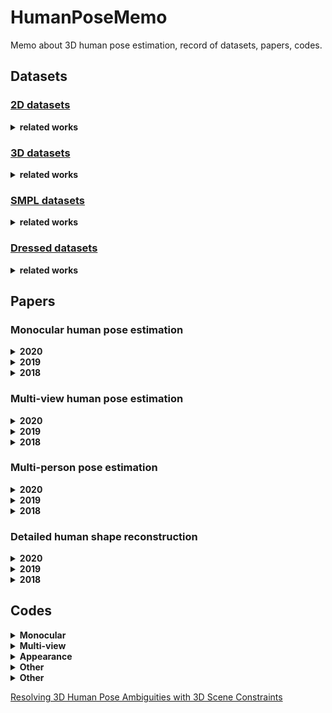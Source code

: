 # HumanPoseMemo
Memo about 3D human pose estimation, record of datasets, papers, codes.

## Datasets

### [2D datasets](./datasets/2d.md)

<details>
  <summary><b>related works</b></summary>
  <div align="center">
    <img src="README.assets/1576828687165.png" width="300" alt="3DPW" align=center />
  </div>
  <ol>
    <li> <a href="http://sam.johnson.io/research/lsp.html">Leeds Sports Pose Dataset</a> </li>
    <li> <a href="http://sam.johnson.io/research/lspet.html">Leeds Sports Pose Extended Training Dataset</a> </li>
    <li> <a href="http://cocodataset.org/#home">coco</a> </li>
    <li> <a href="http://human-pose.mpi-inf.mpg.de/">MPII Human Pose Dataset</a> </li>
    <li> <a href="https://www.seas.upenn.edu/~pavlakos/projects/ordinal/">lsp-mpii-ordinal</a> </li>
    <li> <a href="https://challenger.ai/dataset/keypoint">AI challenger keypoint dataset</a> </li>
  </ol>
</details>

### [3D datasets](./datasets/3d.md)

<details>
  <summary><b>related works</b></summary>
  <div align="center">
    <img src="README.assets/1576828968571.png" width="300" alt="3DPW" align=center />
  </div>
  <ol>
    <li> <a href="http://vision.imar.ro/human3.6m/description.php">Human3.6M</a> </li>
    <li> <a href="http://files.is.tuebingen.mpg.de/classner/up/">Unit the People</a> </li>
    <li> <a href="http://files.is.tuebingen.mpg.de/classner/up/">mpi_inf_3dhp</a> </li>
    <li> <a href="http://domedb.perception.cs.cmu.edu/">CMU Panoptic Dataset</a> </li>
    
  </ol>
</details>


### [SMPL datasets](./datasets/smpl.md)

<details>
  <summary><b>related works</b></summary>
  <div align="center">
    <img src="README.assets/1576828885408.png" width="300" alt="3DPW" align=center />
  </div>
  <ol>
    <li> <a href="http://www.di.ens.fr/willow/research/surreal/">SURREAL</a> </li>
  </ol>
</details>

### [Dressed datasets](./datasets/dress.md)
<details>
  <summary><b>related works</b></summary>
  <div align="center">
    <img src="README.assets/1576828885408.png" width="300" alt="3DPW" align=center />
  </div>
  <ol>
    <li> <a href="https://www.albertpumarola.com/research/3DPeople/index.html">3DPeople: Modeling the Geometry of
        Dressed Humans</a> </li>
  </ol>
</details>



## Papers
### Monocular human pose estimation
<details>
  <summary><b>2020</b></summary>
  <ol>
    <li>  </li>
  </ol>
</details>
<details>
  <summary><b>2019</b></summary>
  <ol>
    <li>  </li>
  </ol>
</details>
<details>
  <summary><b>2018</b></summary>
  <ol>
    <li>  </li>
  </ol>
</details>

### Multi-view human pose estimation
<details>
  <summary><b>2020</b></summary>
  <ol>
    <li>  </li>
  </ol>
</details>
<details>
  <summary><b>2019</b></summary>
  <ol>
    <li>  </li>
  </ol>
</details>
<details>
  <summary><b>2018</b></summary>
  <ol>
    <li>  </li>
  </ol>
</details>

### Multi-person pose estimation
<details>
  <summary><b>2020</b></summary>
  <ol>
    <li>  </li>
  </ol>
</details>
<details>
  <summary><b>2019</b></summary>
  <ol>
    <li>  </li>
  </ol>
</details>
<details>
  <summary><b>2018</b></summary>
  <ol>
    <li>  </li>
  </ol>
</details>

### Detailed human shape reconstruction
<details>
  <summary><b>2020</b></summary>
  <ol>
    <li>  </li>
  </ol>
</details>
<details>
  <summary><b>2019</b></summary>
  <ol>
    <li>  </li>
  </ol>
</details>
<details>
  <summary><b>2018</b></summary>
  <ol>
    <li>  </li>
  </ol>
</details>

## Codes
<details>
  <summary><b>Monocular</b></summary>
  <ol>
    <li> <a href="https://github.com/mkocabas/VIBE">VIBE: Video Inference for Human Body Pose and Shape Estimation</a> </li>
    <li> <a href="https://github.com/akanazawa/human_dynamics">Learning 3D Human Dynamics from Video</a> </li>
    <li> <a href="https://github.com/geopavlakos/TexturePose">TexturePose: Supervising Human Mesh Estimation with Texture Consistency</a> </li>
    <li> <a href="https://github.com/nkolot/SPIN">ICCV, 19. SPIN - SMPL oPtimization IN the loop</a> </li>
    <li> <a href="https://github.com/penincillin/DCT_ICCV-2019">ICCV, 19. Delving Deep Into Hybrid Annotations for 3D Human Recovery in the Wild</a> </li>
    
  </ol>
</details>

<details>
  <summary><b>Multi-view</b></summary>
  <ol>
    <li> <a href="https://github.com/williamljb/HumanMultiView">Shape-Aware Human Pose and Shape Reconstruction Using Multi-View Images</a> </li>
    <li> <a href="https://github.com/karfly/learnable-triangulation-pytorch">ICCV, 19 Learnable Triangulation of Human Pose</a> </li>
    
  </ol>
</details>

<details>
  <summary><b>Appearance</b></summary>
  <ol>
    <li> <a href="https://github.com/ly015/intrinsic_flow">CVPR, 19. Dense Intrinsic Appearance Flow for Human Pose Transfer</a> </li>
    <li> <a href="https://github.com/svip-lab/impersonator">ICCV, 19. Liquid Warping GAN: A Unified Framework for Human Motion Imitation, Appearance Transfer and Novel View Synthesis</a> </li>
    
  </ol>
</details>

<details>
  <summary><b>Other</b></summary>
  <ol>
    <li> <a href="https://github.com/vchoutas/smplx">SMPL-X: A new joint 3D model of the human body, face and hands together</a> </li>
    <li> <a href="https://github.com/gulvarol/surreal">CVPR, 17. Learning from Synthetic Humans (SURREAL)</a> </li>
    <li> <a href="https://github.com/anuragranj/humanflow">Learning Human Optical Flow</a> </li>
    <li> <a href="https://github.com/MohameHassan/prox">ICCV, 19. Resolving 3D Human Pose Ambiguities with 3D Scene Constraints</a> </li>
    
  </ol>
</details>

<details>
  <summary><b>Other</b></summary>
  <p>
  - [Resolving 3D Human Pose Ambiguities with 3D Scene Constraints](https://github.com/MohameHassan/prox)
  - [Resolving 3D Human Pose Ambiguities with 3D Scene Constraints](https://github.com/MohameHassan/prox)
  </p>
</details>

[Resolving 3D Human Pose Ambiguities with 3D Scene Constraints](https://github.com/MohameHassan/prox)